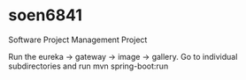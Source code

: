 # soen6841
Software Project Management Project

Run the eureka -> gateway -> image -> gallery.
Go to individual subdirectories and run 
mvn spring-boot:run
